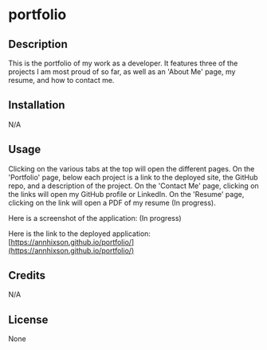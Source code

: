 # portfolio

## Description

This is the portfolio of my work as a developer. It features three of the projects I am most proud of so far, as well as an 'About Me' page, my resume, and how to contact me.

## Installation

N/A

## Usage

Clicking on the various tabs at the top will open the different pages. On the 'Portfolio' page, below each project is a link to the deployed site, the GitHub repo, and a description of the project. On the 'Contact Me' page, clicking on the links will open my GitHub profile or LinkedIn. On the 'Resume' page, clicking on the link will open a PDF of my resume (In progress).

Here is a screenshot of the application: (In progress)

Here is the link to the deployed application: [https://annhixson.github.io/portfolio/](https://annhixson.github.io/portfolio/)

## Credits

N/A

## License

None
